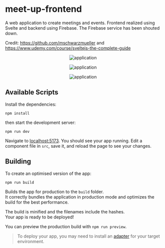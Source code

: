 # meet-up-frontend

A web application to create meetings and events. Frontend realized using Svelte and backend using Firebase. The Firebase service has been shouted down.

Credit: https://github.com/mschwarzmueller and https://www.udemy.com/course/sveltejs-the-complete-guide

<p align="center">
  <img src="https://github.com/federicobaldini/meet-up-frontend/blob/master/home.png" alt="application" />
</p>

<p align="center">
  <img src="https://github.com/federicobaldini/meet-up-frontend/blob/master/add-modal.png" alt="application" />
</p>

<p align="center">
  <img src="https://github.com/federicobaldini/meet-up-frontend/blob/master/error-modal.png" alt="application" />
</p>


## Available Scripts

Install the dependencies:

```
npm install
```

then start the development server:

```
npm run dev
```

Navigate to [localhost:5173](http://localhost:5173). You should see your app running. Edit a component file in `src`, save it, and reload the page to see your changes.

## Building

To create an optimised version of the app:

```
npm run build
```

Builds the app for production to the `build` folder.<br />
It correctly bundles the application in production mode and optimizes the build for the best performance.

The build is minified and the filenames include the hashes.<br />
Your app is ready to be deployed!

You can preview the production build with `npm run preview`.

> To deploy your app, you may need to install an [adapter](https://kit.svelte.dev/docs/adapters) for your target environment.